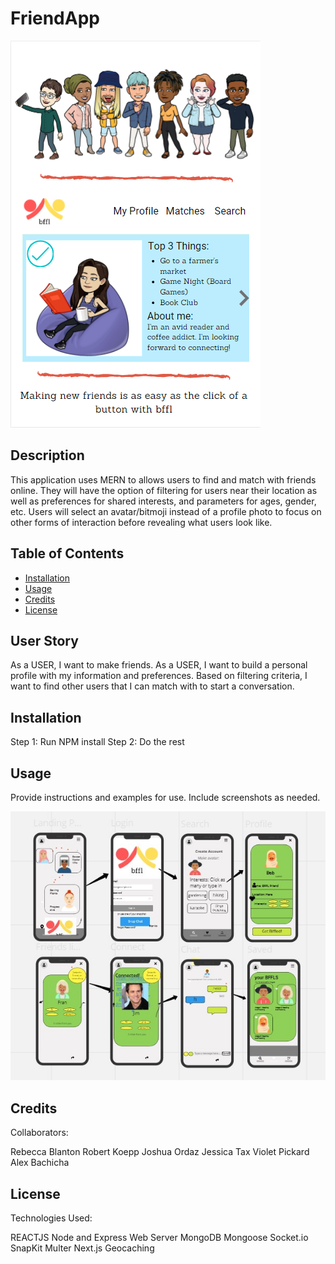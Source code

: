# FriendApp

![Screenshot of Mockup User Interface](./assets/proposalScreenShot.png)

## Description

This application uses MERN to allows users to find and match with friends online. They will have the option of filtering for users near their location as well as preferences for shared interests, and parameters for ages, gender, etc.
Users will select an avatar/bitmoji instead of a profile photo to focus on other forms of interaction before revealing what users look like.

## Table of Contents

- [Installation](#installation)
- [Usage](#usage)
- [Credits](#credits)
- [License](#license)

## User Story

As a USER, I want to make friends.
As a USER, I want to build a personal profile with my information and preferences.
Based on filtering criteria, I want to find other users that I can match with to start a conversation.

## Installation

Step 1: Run NPM install
Step 2: Do the rest

## Usage

Provide instructions and examples for use. Include screenshots as needed.

![Screenshot of Sample User Flow](./assets/bffluserflow2.jpg)

## Credits

Collaborators:

Rebecca Blanton
Robert Koepp
Joshua Ordaz
Jessica Tax
Violet Pickard
Alex Bachicha

## License

Technologies Used:

REACTJS
Node and Express Web Server
MongoDB
Mongoose
Socket.io
SnapKit
Multer
Next.js
Geocaching
